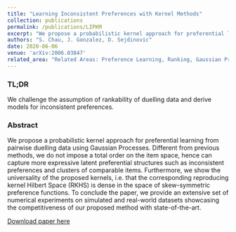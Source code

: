 ```yaml
---
title: "Learning Inconsistent Preferences with Kernel Methods"
collection: publications
permalink: /publications/LIPKM
excerpt: "We propose a probabilistic kernel approach for preferential learning from pairwise duelling data using Gaussian Processes. Different from previous methods, we do not impose a total order on the item space, hence can capture more expressive latent preferential structures such as inconsistent preferences and clusters of comparable items. <br/> <br/><img src='/assets/images/pref-cycles2.png' width=300>"
authors: "S. Chau, J. Gonzalez, D. Sejdinovic"
date: 2020-06-06
venue: 'arXiv:2006.03847'
related_area: "Related Areas: Preference Learning, Ranking, Gaussian Process, Kernel Methods"
---
```


### TL;DR
We challenge the assumption of rankability of duelling data and derive models for inconsistent preferences.

### Abstract
We propose a probabilistic kernel approach for preferential learning from pairwise duelling data using Gaussian Processes. Different from previous methods, we do not impose a total order on the item space, hence can capture more expressive latent preferential structures such as inconsistent preferences and clusters of comparable items. Furthermore, we show the universality of the proposed kernels, i.e. that the corresponding reproducing kernel Hilbert Space (RKHS) is dense in the space of skew-symmetric preference functions. To conclude the paper, we provide an extensive set of numerical experiments on simulated and real-world datasets showcasing the competitiveness of our proposed method with state-of-the-art.

[Download paper here](https://arxiv.org/abs/2006.03847)
